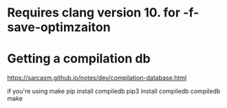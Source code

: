 # Requires clang version 10. for -f-save-optimzaiton
# Getting a compilation db

https://sarcasm.github.io/notes/dev/compilation-database.html

if you're using make
pip install compiledb
pip3 install compiledb
compiledb make
